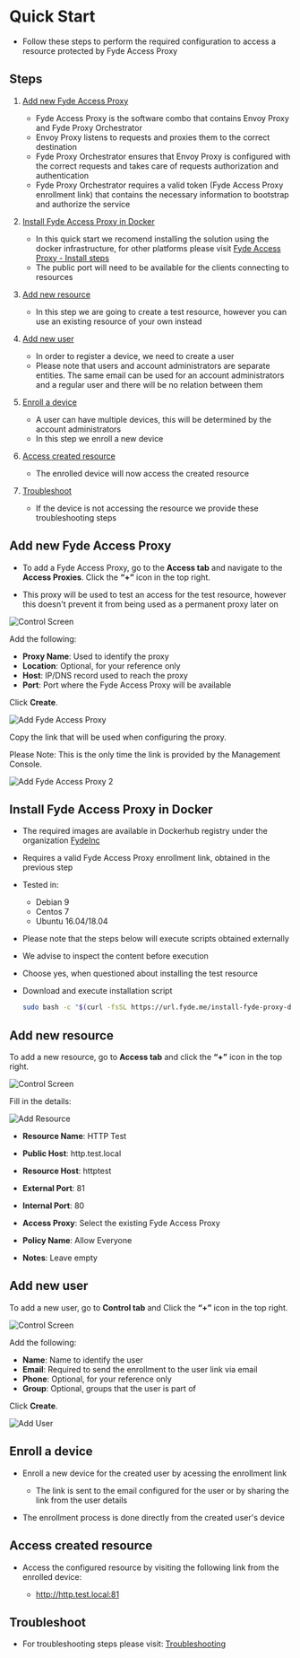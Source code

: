 # Quick Start

- Follow these steps to perform the required configuration to access a resource protected by Fyde Access Proxy

## Steps

1. [Add new Fyde Access Proxy](#add-new-fyde-access-proxy)

    - Fyde Access Proxy is the software combo that contains Envoy Proxy and Fyde Proxy Orchestrator
    - Envoy Proxy listens to requests and proxies them to the correct destination
    - Fyde Proxy Orchestrator ensures that Envoy Proxy is configured with the correct requests and takes care of requests authorization and authentication
    - Fyde Proxy Orchestrator requires a valid token (Fyde Access Proxy enrollment link) that contains the necessary information to bootstrap and authorize the service

1. [Install Fyde Access Proxy in Docker](#install-fyde-access-proxy-in-docker)

    - In this quick start we recomend installing the solution using the docker infrastructure, for other platforms please visit [Fyde Access Proxy - Install steps](fyde_access_proxy.md##install)
    - The public port will need to be available for the clients connecting to resources

1. [Add new resource](#add-new-resource)

    - In this step we are going to create a test resource, however you can use an existing resource of your own instead

1. [Add new user](#add-new-user)

    - In order to register a device, we need to create a user
    - Please note that users and account administrators are separate entities. The same email can be used for an account administrators and a regular user and there will be no relation between them

1. [Enroll a device](#enroll-a-device)

    - A user can have multiple devices, this will be determined by the account administrators
    - In this step we enroll a new device

1. [Access created resource](#access-created-resource)

    - The enrolled device will now access the created resource

1. [Troubleshoot](#troubleshoot)

    - If the device is not accessing the resource we provide these troubleshooting steps

## Add new Fyde Access Proxy

- To add a Fyde Access Proxy, go to the **Access tab** and navigate to the **Access Proxies**. Click the **“+”** icon in the top right.

- This proxy will be used to test an access for the test resource, however this doesn't prevent it from being used as a permanent proxy later on

![Control Screen](console/configurations/imgs/access_proxies.png)

Add the following:

- **Proxy Name**: Used to identify the proxy
- **Location**: Optional, for your reference only
- **Host**: IP/DNS record used to reach the proxy
- **Port**: Port where the Fyde Access Proxy will be available

Click **Create**.

![Add Fyde Access Proxy](console/configurations/imgs/access_add_proxy.png)

Copy the link that will be used when configuring the proxy.

Please Note: This is the only time the link is provided by the Management Console.

![Add Fyde Access Proxy 2](console/configurations/imgs/access_add_proxy2.png)

## Install Fyde Access Proxy in Docker

- The required images are available in Dockerhub registry under the organization [FydeInc](https://url.fyde.me/docker)

- Requires a valid Fyde Access Proxy enrollment link, obtained in the previous step

- Tested in:
  - Debian 9
  - Centos 7
  - Ubuntu 16.04/18.04

- Please note that the steps below will execute scripts obtained externally

- We advise to inspect the content before execution

- Choose yes, when questioned about installing the test resource

- Download and execute installation script

    ```sh
    sudo bash -c "$(curl -fsSL https://url.fyde.me/install-fyde-proxy-docker)"
    ```

## Add new resource

To add a new resource, go to **Access tab** and click the **“+”** icon in the top right.

![Control Screen](console/configurations/imgs/access_resources.png)

Fill in the details:

![Add Resource](console/configurations/imgs/access_add_resource.png )

- **Resource Name**: HTTP Test

- **Public Host**: http.test.local

- **Resource Host**: httptest

- **External Port**: 81

- **Internal Port**: 80

- **Access Proxy**: Select the existing Fyde Access Proxy

- **Policy Name**: Allow Everyone

- **Notes**: Leave empty

## Add new user

To add a new user, go to **Control tab** and Click the **“+”** icon in the top right.

![Control Screen](console/configurations/imgs/control_users.png)

Add the following:

- **Name**: Name to identify the user
- **Email**: Required to send the enrollment to the user link via email
- **Phone**: Optional, for your reference only
- **Group**: Optional, groups that the user is part of

Click **Create**.

![Add User](console/configurations/imgs/control_add_user.png)

## Enroll a device

- Enroll a new device for the created user by acessing the enrollment link
  - The link is sent to the email configured for the user or by sharing the link from the user details

- The enrollment process is done directly from the created user's device

## Access created resource

- Access the configured resource by visiting the following link from the enrolled device:

  - <http://http.test.local:81>

## Troubleshoot

- For troubleshooting steps please visit: [Troubleshooting](./proxy/fyde_proxy_troubleshoot.md)
